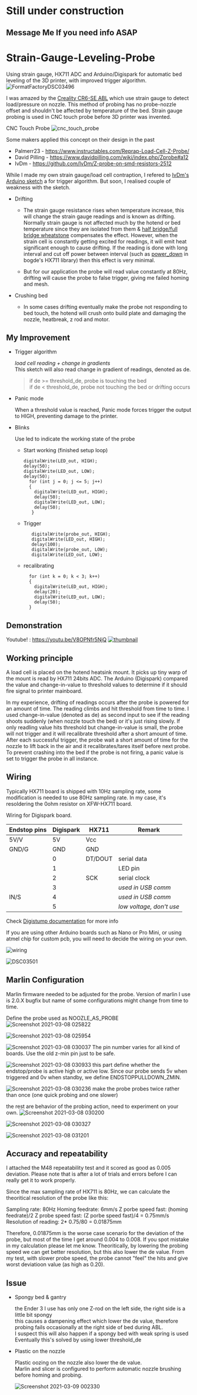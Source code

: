 # Still under construction 
## Message Me If you need info ASAP

# Strain-Gauge-Leveling-Probe
Using strain gauge, HX711 ADC and Arduino/Digispark for automatic bed leveling of the 3D printer, with improved trigger algorithm.  
![FormatFactoryDSC03496](https://user-images.githubusercontent.com/75633795/110341132-fc206b00-8064-11eb-979c-ef66c7f1e925.jpg)

I was amazed by the [Creality CR6-SE ABL](https://www.kickstarter.com/projects/3dprintmill/creality-cr-6-se-leveling-free-diy-3d-printer-kit) which use strain gauge to detect load/pressure on nozzle.
This method of probing has no probe-nozzle offset and shouldn't be affected by temperature of the bed.
Strain gauge probing is used in CNC touch probe before 3D printer was invented. 

CNC Touch Probe
![cnc_touch_probe](https://user-images.githubusercontent.com/75633795/110230715-c0df4880-7f4d-11eb-8d78-624114637688.jpg)

Some makers applied this concept on their design in the past
* Palmerr23 - https://www.instructables.com/Reprap-Load-Cell-Z-Probe/
* David Pilling - https://www.davidpilling.com/wiki/index.php/Zprobe#a12
* IvDm - https://github.com/IvDm/Z-probe-on-smd-resistors-2512

While I made my own strain gauge/load cell contraption, I refered to [IvDm's Arduino sketch](https://github.com/IvDm/Z-probe-on-smd-resistors-2512/blob/master/strain_gauge_switch_ATtiny85_V_1.1.ino) a for trigger algorithm. But soon, I realised couple of weakness with the sketch. 
* Drifting
  * The strain gauge resistance rises when temperature increase, this will change the strain gauge readings and is known as drifting. Normally strain gauge is not affected much by the hotend or bed temperature since they are isolated from them & [half bridge/full bridge wheatstone](https://www.ni.com/en-my/innovations/white-papers/06/how-is-temperature-affecting-your-strain-measurement-accuracy-.html) compensates the effect. 
However, when the strain cell is constantly getting excited for readings, it will emit heat significant enough to cause drifting. If the reading is done with long interval and cut off power between interval (such as [power_down](https://github.com/bogde/HX711/blob/master/keywords.txt) in bogde's HX711 library) then this effect is very minimal.

  * But for our application the probe will read value constantly at 80Hz, drifting will cause the probe to false trigger, giving me failed homing and mesh.  

* Crushing bed
  * In some cases drifting eventually make the probe not responding to bed touch, the hotend will crush onto build plate and damaging the nozzle, heatbreak, z rod and motor. 

## My Improvement
* Trigger algorithm

   *load cell reading + change in gradients*   
   This sketch will also read change in gradient of readings, denoted as de.   
   > if de >= threshold_de, probe is touching the bed   
   >  if de < threshold_de, probe not touching the bed or drifting occurs

* Panic mode

   When a threshold value is reached, Panic mode forces trigger the output to HIGH, preventing damage to the printer.

* Blinks

   Use led to indicate the working state of the probe
  * Start working (finished setup loop)
  
        digitalWrite(LED_out, HIGH);
        delay(50);
        digitalWrite(LED_out, LOW);
        delay(50);
          for (int j = 0; j <= 5; j++)
          {
            digitalWrite(LED_out, HIGH);
            delay(50);
            digitalWrite(LED_out, LOW);
            delay(50);
           }
  * Trigger

           digitalWrite(probe_out, HIGH);
           digitalWrite(LED_out, HIGH);
           delay(100);
           digitalWrite(probe_out, LOW);
           digitalWrite(LED_out, LOW);
  * recalibrating

          for (int k = 0; k < 3; k++)
          {
            digitalWrite(LED_out, HIGH);
            delay(20);
            digitalWrite(LED_out, LOW);
            delay(50);
          }
## Demonstration
Youtube! : https://youtu.be/V8OPNfr5NjQ
[![thumbnail](https://user-images.githubusercontent.com/75633795/110341381-3b4ebc00-8065-11eb-9017-79206bed4013.jpg)](https://youtu.be/V8OPNfr5NjQ)

## Working principle
A load cell is placed on the hotend heatsink mount. It picks up tiny warp of the mount is read by HX711 24bits ADC. The Arduino (Digispark) compared the value and change-in-value to threshold values to determine if it should fire signal to printer mainboard. 

In my experience, drifting of readings occurs after the probe is powered for an amount of time. The reading climbs and hit threshold from time to time. I used change-in-value (denoted as de) as second input to see if the reading shoots suddenly (when nozzle touch the bed) or it's just rising slowly. If only readling value hits threshold but change-in-value is small, the probe will not trigger and it will recalibrate threshold after a short amount of time.
After each successful trigger, the probe wait a short amount of time for the nozzle to lift back in the air and it recalibrates/tares itself before next probe. 
To prevent crashing into the bed if the probe is not firing, a panic value is set to trigger the probe in all instance.

## Wiring
Typically HX711 board is shipped with 10Hz sampling rate, some modification is needed to use 80Hz sampling rate.
In my case, it's resoldering the 0ohm resistor on XFW-HX711 board. 

Wiring for Digispark board.

   |Endstop pins | Digispark | HX711 | Remark
   |--- | --------- | ----- | --
   |5V/V |  5V | Vcc | 
   |GND/G | GND | GND |  
   | | 0 | DT/DOUT | serial data
   | | 1 |  | LED pin
   | | 2 | SCK | serial clock
   | | 3 |  | *used in USB comm*
   | IN/S | 4 |  | *used in USB comm*
   | | 5 |  | *low voltage, don't use*
   
Check [Digistump documentation](http://digistump.com/wiki/digispark/quickref) for more info

If you are using other Arduino boards such as Nano or Pro Mini, or using atmel chip for custom pcb, you will need to decide the wiring on your own.

![wiring](https://user-images.githubusercontent.com/75633795/110344269-46efb200-8068-11eb-8251-2c358f1481de.jpg)

![DSC03501](https://user-images.githubusercontent.com/75633795/110344403-6686da80-8068-11eb-885a-7035a17b84f8.jpg)

## Marlin Configuration
Marlin firmware needed to be adjusted for the probe. Version of marlin I use is 2.0.X bugfix but name of some configurations might change from time to time. 

Define the probe used as NOOZLE_AS_PROBE
![Screenshot 2021-03-08 025822](https://user-images.githubusercontent.com/75633795/110344919-f9c01000-8068-11eb-8dec-f131c877f0fb.png)

![Screenshot 2021-03-08 025954](https://user-images.githubusercontent.com/75633795/110345176-43a8f600-8069-11eb-8c91-02b6d9f12edd.png)

![Screenshot 2021-03-08 030037](https://user-images.githubusercontent.com/75633795/110345200-4a376d80-8069-11eb-8b11-438b6f3a7b3a.png)
The pin number varies for all kind of boards. Use the old z-min pin just to be safe. 

![Screenshot 2021-03-08 030933](https://user-images.githubusercontent.com/75633795/110345509-9c788e80-8069-11eb-899f-6fc289b33000.png)
this part define whether the endstop/probe is active high or active low. Since our probe sends 5v when triggered and 0v when standby, we define ENDSTOPPULLDOWN_ZMIN. 

![Screenshot 2021-03-08 030236](https://user-images.githubusercontent.com/75633795/110346148-3cceb300-806a-11eb-954a-82b23d06804c.png)
make the probe probes twice rather than once (one quick probing and one slower)

the rest are behavior of the probing action, need to experiment on your own.
![Screenshot 2021-03-08 030200](https://user-images.githubusercontent.com/75633795/110346344-6a1b6100-806a-11eb-884b-90946e375427.png)

![Screenshot 2021-03-08 030327](https://user-images.githubusercontent.com/75633795/110346368-6ee01500-806a-11eb-8c33-f93189ac4516.png)

![Screenshot 2021-03-08 031201](https://user-images.githubusercontent.com/75633795/110346404-79021380-806a-11eb-9994-8b3978275ead.png)

## Accuracy and repeatability
I attached the M48 repeatability test and it scored as good as 0.005 deviation. Please note that is after a lot of trials and errors before I can really get it to work properly. 

Since the max sampling rate of HX711 is 80Hz, we can calculate the theoritical resolution of the probe like this:

   Sampling rate: 80Hz
   Homing feedrate: 6mm/s
   Z porbe speed fast: (homing feedrate)/2
   Z probe speed fast: (Z porbe speed fast)/4 = 0.75mm/s
   Resolution of reading: 2* 0.75/80 = 0.01875mm

Therefore, 0.01875mm is the worse case scenario for the deviation of the probe, but most of the time I get around 0.004 to 0.008. If you spot mistake in my calculation please let me know.
Theoritically, by lowering the probing speed we can get better resolution, but this also lower the de value. From my test, with slower probe speed, the probe cannot "feel" the hits and give worst deviatioon value (as high as 0.20).

## Issue
* Spongy bed & gantry

   the Ender 3 I use has only one Z-rod on the left side, the right side is a little bit spongy  
   this causes a dampening effect which lower the de value, therefore probing fails occasionally at the right side of bed during ABL.  
   I suspect this will also happen if a spongy bed with weak spring is used  
   Eventually this's solved by using lower threshold_de
   
* Plastic on the nozzle

   Plastic oozing on the nozzle also lower the de value.  
   Marlin and slicer is configured to perform automatic nozzle brushing before homing and probing. 

   ![Screenshot 2021-03-09 002330](https://user-images.githubusercontent.com/75633795/110349500-bc11b600-806d-11eb-8556-dda79681f347.png)

